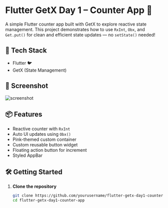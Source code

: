 # Flutter GetX Day 1 – Counter App 🚀

A simple Flutter counter app built with GetX to explore reactive state management. This project demonstrates how to use `RxInt`, `Obx`, and `Get.put()` for clean and efficient state updates — no `setState()` needed!

## 🧰 Tech Stack
- Flutter 🐦
- GetX (State Management)

## 📸 Screenshot
![screenshot](assets/screenshot.png) <!-- Add your own screenshot image here -->

## 📦 Features
- Reactive counter with `RxInt`
- Auto UI updates using `Obx()`
- Pink-themed custom container
- Custom reusable button widget
- Floating action button for increment
- Styled AppBar

## 🛠️ Getting Started

1. **Clone the repository**
   ```bash
   git clone https://github.com/yourusername/flutter-getx-day1-counter-app.git
   cd flutter-getx-day1-counter-app
